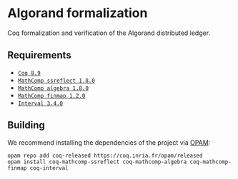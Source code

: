 # Algorand formalization

Coq formalization and verification of the Algorand distributed ledger.

Requirements
------------

- [`Coq 8.9`](https://coq.inria.fr)
- [`MathComp ssreflect 1.8.0`](https://math-comp.github.io/math-comp/)
- [`MathComp algebra 1.8.0`](https://math-comp.github.io/math-comp/)
- [`MathComp finmap 1.2.0`](https://github.com/math-comp/finmap)
- [`Interval 3.4.0`](http://coq-interval.gforge.inria.fr)

Building
--------

We recommend installing the dependencies of the project via
[OPAM](http://opam.ocaml.org/doc/Install.html):

```
opam repo add coq-released https://coq.inria.fr/opam/released
opam install coq-mathcomp-ssreflect coq-mathcomp-algebra coq-mathcomp-finmap coq-interval
```
